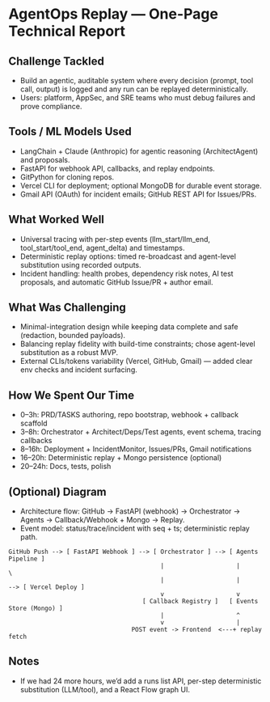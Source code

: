 # AgentOps Replay — One-Page Technical Report

## Challenge Tackled
- Build an agentic, auditable system where every decision (prompt, tool call, output) is logged and any run can be replayed deterministically.
- Users: platform, AppSec, and SRE teams who must debug failures and prove compliance.

## Tools / ML Models Used
- LangChain + Claude (Anthropic) for agentic reasoning (ArchitectAgent) and proposals.
- FastAPI for webhook API, callbacks, and replay endpoints.
- GitPython for cloning repos.
- Vercel CLI for deployment; optional MongoDB for durable event storage.
- Gmail API (OAuth) for incident emails; GitHub REST API for Issues/PRs.

## What Worked Well
- Universal tracing with per-step events (llm_start/llm_end, tool_start/tool_end, agent_delta) and timestamps.
- Deterministic replay options: timed re-broadcast and agent-level substitution using recorded outputs.
- Incident handling: health probes, dependency risk notes, AI test proposals, and automatic GitHub Issue/PR + author email.

## What Was Challenging
- Minimal-integration design while keeping data complete and safe (redaction, bounded payloads).
- Balancing replay fidelity with build-time constraints; chose agent-level substitution as a robust MVP.
- External CLIs/tokens variability (Vercel, GitHub, Gmail) — added clear env checks and incident surfacing.

## How We Spent Our Time
- 0–3h: PRD/TASKS authoring, repo bootstrap, webhook + callback scaffold
- 3–8h: Orchestrator + Architect/Deps/Test agents, event schema, tracing callbacks
- 8–16h: Deployment + IncidentMonitor, Issues/PRs, Gmail notifications
- 16–20h: Deterministic replay + Mongo persistence (optional)
- 20–24h: Docs, tests, polish

## (Optional) Diagram
- Architecture flow: GitHub → FastAPI (webhook) → Orchestrator → Agents → Callback/Webhook + Mongo → Replay.
- Event model: status/trace/incident with seq + ts; deterministic replay path.

```
GitHub Push --> [ FastAPI Webhook ] --> [ Orchestrator ] --> [ Agents Pipeline ]
                                          |                    |           \
                                          |                    |            --> [ Vercel Deploy ]
                                          v                    v
                                     [ Callback Registry ]   [ Events Store (Mongo) ]
                                          |                    ^
                                          v                    |
                                  POST event -> Frontend  <---+ replay fetch
```

## Notes
- If we had 24 more hours, we’d add a runs list API, per-step deterministic substitution (LLM/tool), and a React Flow graph UI.
